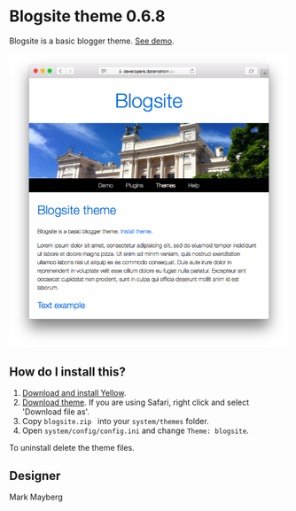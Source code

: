 Blogsite theme 0.6.8
====================
Blogsite is a basic blogger theme. [See demo](https://developers.datenstrom.se/themes/blogsite-theme).

[![Screenshot](blogsite-screenshot.png?raw=true)](https://developers.datenstrom.se/themes/blogsite-theme)

How do I install this?
----------------------
1. [Download and install Yellow](https://github.com/datenstrom/yellow/).
2. [Download theme](https://github.com/datenstrom/yellow-themes/raw/master/zip/blogsite.zip). If you are using Safari, right click and select 'Download file as'.
3. Copy `blogsite.zip ` into your `system/themes` folder.
4. Open `system/config/config.ini` and change `Theme: blogsite`.

To uninstall delete the theme files.

Designer
--------
Mark Mayberg
